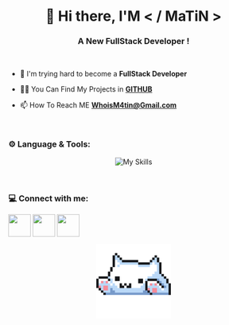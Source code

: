 <h1 align="center">👋 Hi there, I'M < / MaTiN ></h1>

<h3 align="center">A New FullStack Developer !</h3>

<br>

- 🌱 I'm trying hard to become a **FullStack Developer**

- 👨‍💻 You Can Find My Projects in [**GITHUB**](https://github.com/RealMaTiN)

- 📫 How To Reach ME **WhoisM4tin@Gmail.com**

<br>

<h3>⚙️ Language & Tools:</h3>

<div align="center">

![My Skills](https://skillicons.dev/icons?i=html,css,javascript,nodejs,expressjs,mongodb,bootstrap,tailwindcss,sass,github&theme=dark)
</div>

<br>

<h3>💻 Connect with me:</h3>

<a href="https://github.com/RealMaTiN" target="blank"><img align="center" src="https://skillicons.dev/icons?i=github&theme=dark" height="45" width="45" /></a>
<a href="mailto: whoism4tin@gmail.com" target="blank"><img align="center" src="https://skillicons.dev/icons?i=gmail&theme=dark" height="45" width="45" /></a>
<a href="https://t.me/MainMaTiN" target="blank"><img align="center" src="https://go-skill-icons.vercel.app/api/icons?i=telegram" height="45" width="45" /></a>
<br>

<div align="center">
<img height="150" width="150" src="https://github.com/RealMaTiN/RealMaTiN/blob/main/Pics%20-%20Gifs/Language%20%26%20Tools/cat.gif">
</div>

